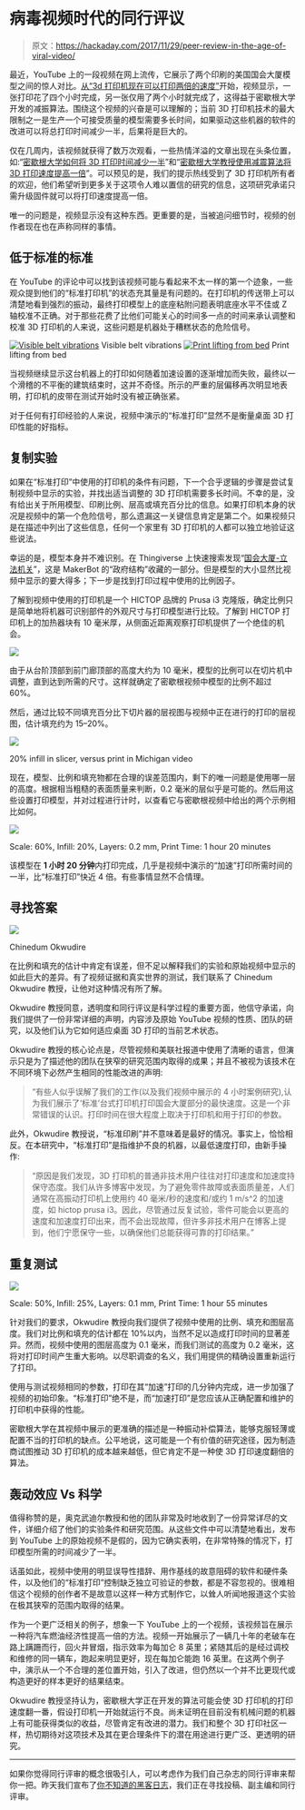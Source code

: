 # 病毒视频时代的同行评议

> 原文：<https://hackaday.com/2017/11/29/peer-review-in-the-age-of-viral-video/>

最近，YouTube 上的一段视频在网上流传，它展示了两个印刷的美国国会大厦模型之间的惊人对比。[从“3d 打印机现在可以打印两倍的速度”](https://www.youtube.com/watch?v=6sN71fx9frk)开始，视频显示，一张打印花了四个小时完成，另一张仅用了两个小时就完成了，这得益于密歇根大学开发的减振算法。围绕这个视频的兴奋是可以理解的；当前 3D 打印机技术的最大限制之一是生产一个可接受质量的模型需要多长时间，如果驱动这些机器的软件的改进可以将总打印时间减少一半，后果将是巨大的。

仅在几周内，该视频就获得了数万次观看，一些热情洋溢的文章出现在头条位置，如:“[密歇根大学如何将 3D 打印时间减少一半](https://3dprintingindustry.com/news/cut-fff-3d-print-times-half-university-michigan-123158/)”和“[密歇根大学教授使用减震算法将 3D 打印速度提高一倍](http://www.3ders.org/articles/20171020-university-of-michigan-professor-doubles-3d-printing-speeds-using-vibration-mitigating-algorithm.html)”。可以预见的是，我们的提示热线受到了 3D 打印机所有者的欢迎，他们希望听到更多关于这项令人难以置信的研究的信息，这项研究承诺只需升级固件就可以将打印速度提高一倍。

唯一的问题是，视频显示没有这种东西。更重要的是，当被追问细节时，视频的创作者现在也在声称同样的事情。

## 低于标准的标准

在 YouTube 的评论中可以找到该视频可能与看起来不太一样的第一个迹象，一些观众提到他们的“标准打印机”的状态充其量是有问题的。在打印机的传送带上可以清楚地看到强烈的振动，最终打印模型上的底座粘附问题表明底座水平不佳或 Z 轴校准不正确。对于那些花费了比他们可能关心的时间多一点的时间来承认调整和校准 3D 打印机的人来说，这些问题是机器处于糟糕状态的危险信号。

 [![Visible belt vibrations](img/5f8c9001b31194391dbe2fccda1d2260.png "mich_belt")](https://hackaday.com/2017/11/29/peer-review-in-the-age-of-viral-video/mich_belt/) Visible belt vibrations [![Print lifting from bed](img/bb7f2264641b9b92957a92def657d9e8.png "mich_bed")](https://hackaday.com/2017/11/29/peer-review-in-the-age-of-viral-video/mich_bed/) Print lifting from bed

当视频继续显示这台机器上的打印如何随着加速设置的逐渐增加而失败，最终以一个滑稽的不平衡的建筑结束时，这并不奇怪。所示的严重的层偏移再次明显地表明，打印机的皮带在测试开始时没有被正确张紧。

对于任何有打印经验的人来说，视频中演示的“标准打印”显然不是衡量桌面 3D 打印性能的好指标。

## 复制实验

如果在“标准打印”中使用的打印机的条件有问题，下一个合乎逻辑的步骤是尝试复制视频中显示的实验，并找出适当调整的 3D 打印机需要多长时间。不幸的是，没有给出关于所用模型、印刷比例、层高或填充百分比的信息。如果打印机本身的状况是视频中的第一个危险信号，那么遗漏这一关键信息肯定是第二个。如果视频只是在描述中列出了这些信息，任何一个家里有 3D 打印机的人都可以独立地验证这些说法。

幸运的是，模型本身并不难识别。在 Thingiverse 上快速搜索发现“[国会大厦-立法机关](https://www.thingiverse.com/thing:461272)”，这是 MakerBot 的“政府结构”收藏的一部分。但是模型的大小显然比视频中显示的要大得多；下一步是找到打印过程中使用的比例因子。

了解到视频中使用的打印机是一个 HICTOP 品牌的 Prusa i3 克隆版，确定比例只是简单地将机器可识别部件的外观尺寸与打印模型进行比较。了解到 HICTOP 打印机上的加热器块有 10 毫米厚，从侧面近距离观察打印机提供了一个绝佳的机会。

[![](img/9d24cba654001214fca7c97430552fa8.png)](https://hackaday.com/wp-content/uploads/2017/11/mich_scale.jpg)

由于从台阶顶部到前门廊顶部的高度大约为 10 毫米，模型的比例可以在切片机中调整，直到达到所需的尺寸。这样就确定了密歇根视频中模型的比例不超过 60%。

然后，通过比较不同填充百分比下切片器的层视图与视频中正在进行的打印的层视图，估计填充约为 15–20%。

[![](img/97695379e336163132a9bc5d38e95367.png)](https://hackaday.com/wp-content/uploads/2017/11/mich_infill.jpg)

20% infill in slicer, versus print in Michigan video

现在，模型、比例和填充物都在合理的误差范围内，剩下的唯一问题是使用哪一层的高度。根据相当粗糙的表面质量来判断，0.2 毫米的层似乎是可能的。然后用这些设置打印模型，并对过程进行计时，以查看它与密歇根视频中给出的两个示例相比如何。

[![](img/c783445a40d84601f817506102c3390b.png)](https://hackaday.com/wp-content/uploads/2017/11/mich_test1.jpg)

Scale: 60%, Infill: 20%, Layers: 0.2 mm, Print Time: 1 hour 20 minutes

该模型在 **1 小时 20 分钟**内打印完成，几乎是视频中演示的“加速”打印所需时间的一半，比“标准打印”快近 4 倍。有些事情显然不合情理。

## 寻找答案

[![](img/74466f9d5f8e7f4eeec8f258d33603b2.png)](https://hackaday.com/wp-content/uploads/2017/11/mich_prof.jpg)

Chinedum Okwudire

在比例和填充的估计中肯定有误差，但不足以解释我们的实验和原始视频中显示的如此巨大的差异。有了视频证据和真实世界的测试，我们联系了 Chinedum Okwudire 教授，让他对这种情况有所了解。

Okwudire 教授同意，透明度和同行评议是科学过程的重要方面，他信守承诺，向我们提供了一份非常详细的声明，内容涉及原始 YouTube 视频的性质、团队的研究，以及他们认为它如何适应桌面 3D 打印的当前艺术状态。

Okwudire 教授的核心论点是，尽管视频和美联社报道中使用了清晰的语言，但演示只是为了描述他的团队在狭窄的研究范围内取得的成果；并且不被视为该技术在不同环境下必然产生相同的性能改进的声明:

> “有些人似乎误解了我们的工作(以及我们视频中展示的 4 小时案例研究),认为我们展示了‘标准’台式打印机打印国会大厦部分的最快速度。这是一个非常错误的认识。打印时间在很大程度上取决于打印机和用于打印的参数。

此外，Okwudire 教授说，“标准印刷”并不意味着是最好的情况。事实上，恰恰相反。在本研究中，“标准打印”是指维护不良的机器，以最低速度打印，由新手操作:

> “原因是我们发现，3D 打印机的普通非技术用户往往对打印速度和加速度持保守态度。我们从许多博客中发现，为了避免零件故障或表面质量差，人们通常在高振动打印机上使用约 40 毫米/秒的速度和/或约 1 m/s^2 的加速度，如 hictop prusa i3。因此，尽管通过反复试验，零件可能会以更高的速度和加速度打印出来，而不会出现故障，但许多非技术用户在博客上提到，他们宁愿保守一些，以确保他们总能获得可靠的打印结果。”

## 重复测试

[![](img/da3790e6d194fbcf5edddfb0ee14908a.png)](https://hackaday.com/wp-content/uploads/2017/11/mich_test2-1.jpg)

Scale: 50%, Infill: 25%, Layers: 0.1 mm, Print Time: 1 hour 55 minutes

针对我们的要求，Okwudire 教授向我们提供了视频中使用的比例、填充和图层高度。我们对比例和填充的估计都在 10%以内，当然不足以造成打印时间的显著差异。然而，视频中使用的图层高度为 0.1 毫米，而我们测试的高度为 0.2 毫米，这将对打印时间产生重大影响。以尽职调查的名义，我们用提供的精确设置重新运行了打印。

使用与测试视频相同的参数，打印在其“加速”打印的几分钟内完成，进一步加强了视频的初始印象。“标准打印”绝不是，而“加速打印”是您应该从正确配置和维护的打印机中获得的性能。

密歇根大学在其视频中展示的更准确的描述是一种振动补偿算法，能够克服轻薄或配置不当的打印机的缺点。公平地说，这可能是一个有价值的研究途径，因为制造商试图推动 3D 打印机的成本越来越低，但它肯定不是一种使 3D 打印速度翻倍的算法。

## 轰动效应 Vs 科学

值得称赞的是，奥克武迪尔教授和他的团队非常及时地收到了一份异常详尽的文件，详细介绍了他们的实验条件和研究范围。从这些文件中可以清楚地看出，发布到 YouTube 上的原始视频不是假的，因为它确实表明，在非常特殊的情况下，打印模型所需的时间减少了一半。

话虽如此，视频中使用的明显误导性措辞、用作基线的故意阻碍的软件和硬件条件，以及他们的“标准打印”控制缺乏独立可验证的参数，都是不容忽视的。很难相信这个视频的创作者不是故意以这样一种方式制作它，以耸人听闻地报道这个实验在极其狭窄的范围内取得的结果。

作为一个更广泛相关的例子，想象一下 YouTube 上的一个视频，该视频旨在展示一种将汽车燃油经济性提高一倍的方法。视频一开始展示了一辆几十年的老破车在路上蹒跚而行，回火并冒烟，指示效率为每加仑 8 英里；紧随其后的是经过调校和维修的同一辆车，跑起来明显更好，现在每加仑能跑 16 英里。在这两个例子中，演示从一个不合理的差位置开始，引入了改进，但仍然以一个并不比更现代或构造更好的样本更好的结果结束。

Okwudire 教授坚持认为，密歇根大学正在开发的算法可能会使 3D 打印机的打印速度翻一番，假设打印机一开始就运行不良。尚未证明在目前没有机械问题的机器上有可能获得类似的收益，尽管肯定有改进的潜力。我们和整个 3D 打印社区一样，热切期待对这项技术及其在更合理条件下的潜在用途进行更广泛、更透明的研究。

* * *

如果你觉得同行评审的概念很吸引人，可以考虑作为我们自己杂志的同行评审来帮你一把。昨天我们宣布了[你不知道的黑客日志](https://hackaday.com/2017/11/28/hjwydk-the-journal-our-community-has-been-awaiting/)，我们正在寻找投稿、副主编和同行评审。